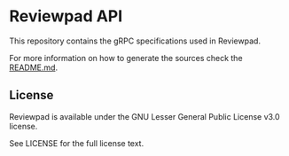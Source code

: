 # Reviewpad API

This repository contains the gRPC specifications used in Reviewpad.

For more information on how to generate the sources check the [README.md](go/README.md).

## License

Reviewpad is available under the GNU Lesser General Public License v3.0 license.

See LICENSE for the full license text.